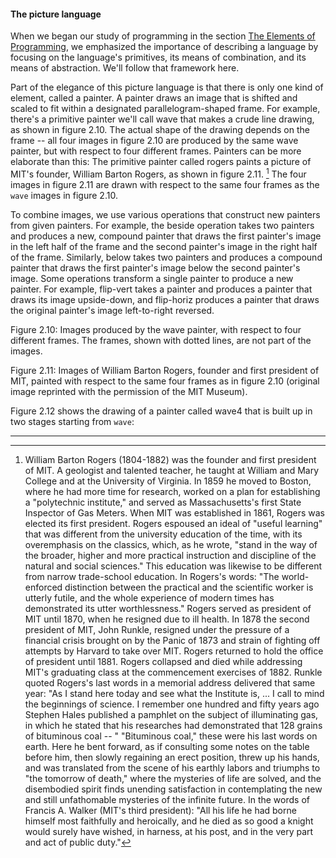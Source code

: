 #### The picture language

When we began our study of programming in the section [The Elements of Programming](), we emphasized the importance of describing a language by focusing on the language's primitives, its means of combination, and its means of abstraction. We'll follow that framework here.

Part of the elegance of this picture language is that there is only one kind of element, called a painter. A painter draws an image that is shifted and scaled to fit within a designated parallelogram-shaped frame. For example, there's a primitive painter we'll call wave that makes a crude line drawing, as shown in figure 2.10. The actual shape of the drawing depends on the frame -- all four images in figure 2.10 are produced by the same wave painter, but with respect to four different frames. Painters can be more elaborate than this: The primitive painter called rogers paints a picture of MIT's founder, William Barton Rogers, as shown in figure 2.11. [^1] The four images in figure 2.11 are drawn with respect to the same four frames as the ``wave`` images in figure 2.10.

To combine images, we use various operations that construct new painters from given painters. For example, the beside operation takes two painters and produces a new, compound painter that draws the first painter's image in the left half of the frame and the second painter's image in the right half of the frame. Similarly, below takes two painters and produces a compound painter that draws the first painter's image below the second painter's image. Some operations transform a single painter to produce a new painter. For example, flip-vert takes a painter and produces a painter that draws its image upside-down, and flip-horiz produces a painter that draws the original painter's image left-to-right reversed.

Figure 2.10:  Images produced by the wave painter, with respect to four different frames. The frames, shown with dotted lines, are not part of the images.

Figure 2.11:  Images of William Barton Rogers, founder and first president of MIT, painted with respect to the same four frames as in figure 2.10 (original image reprinted with the permission of the MIT Museum).

Figure 2.12 shows the drawing of a painter called wave4 that is built up in two stages starting from ``wave``:

----

[^1]: William Barton Rogers (1804-1882) was the founder and first president of MIT. A geologist and talented teacher, he taught at William and Mary College and at the University of Virginia. In 1859 he moved to Boston, where he had more time for research, worked on a plan for establishing a "polytechnic institute," and served as Massachusetts's first State Inspector of Gas Meters. When MIT was established in 1861, Rogers was elected its first president. Rogers espoused an ideal of "useful learning" that was different from the university education of the time, with its overemphasis on the classics, which, as he wrote, "stand in the way of the broader, higher and more practical instruction and discipline of the natural and social sciences." This education was likewise to be different from narrow trade-school education. In Rogers's words: "The world-enforced distinction between the practical and the scientific worker is utterly futile, and the whole experience of modern times has demonstrated its utter worthlessness." Rogers served as president of MIT until 1870, when he resigned due to ill health. In 1878 the second president of MIT, John Runkle, resigned under the pressure of a financial crisis brought on by the Panic of 1873 and strain of fighting off attempts by Harvard to take over MIT. Rogers returned to hold the office of president until 1881. Rogers collapsed and died while addressing MIT's graduating class at the commencement exercises of 1882. Runkle quoted Rogers's last words in a memorial address delivered that same year: "As I stand here today and see what the Institute is, ... I call to mind the beginnings of science. I remember one hundred and fifty years ago Stephen Hales published a pamphlet on the subject of illuminating gas, in which he stated that his researches had demonstrated that 128 grains of bituminous coal -- " "Bituminous coal," these were his last words on earth. Here he bent forward, as if consulting some notes on the table before him, then slowly regaining an erect position, threw up his hands, and was translated from the scene of his earthly labors and triumphs to "the tomorrow of death," where the mysteries of life are solved, and the disembodied spirit finds unending satisfaction in contemplating the new and still unfathomable mysteries of the infinite future. In the words of Francis A. Walker (MIT's third president): "All his life he had borne himself most faithfully and heroically, and he died as so good a knight would surely have wished, in harness, at his post, and in the very part and act of public duty."